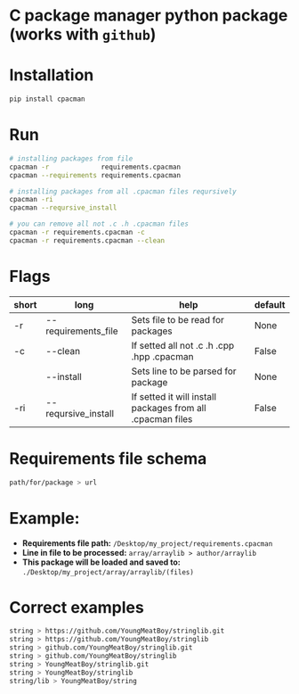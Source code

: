 # C package manager python package (works with `github`)


# Installation
```bash
pip install cpacman
```

# Run
```bash
# installing packages from file 
cpacman -r             requirements.cpacman
cpacman --requirements requirements.cpacman

# installing packages from all .cpacman files reqursively
cpacman -ri
cpacman --reqursive_install

# you can remove all not .c .h .cpacman files
cpacman -r requirements.cpacman -с
cpacman -r requirements.cpacman --clean
```

# Flags
|short|long|help|default|
|-----|-    |-  |-|
|-r|--requirements_file| Sets file to be read for packages|None|
|-c|--clean|If setted all not .c .h .cpp .hpp .cpacman| False|
||--install| Sets line to be parsed for package| None|
|-ri|--reqursive_install| If setted it will install packages from all .cpacman files|False|


# Requirements file schema
```bash
path/for/package > url
```

# Example:
- **Requirements file path:** `/Desktop/my_project/requirements.cpacman`
- **Line in file to be processed:** `array/arraylib > author/arraylib`
- **This package will be loaded and saved to:** `./Desktop/my_project/array/arraylib/(files)`


# Correct examples
```bash
string > https://github.com/YoungMeatBoy/stringlib.git
string > https://github.com/YoungMeatBoy/stringlib
string > github.com/YoungMeatBoy/stringlib.git
string > github.com/YoungMeatBoy/stringlib
string > YoungMeatBoy/stringlib.git
string > YoungMeatBoy/stringlib
string/lib > YoungMeatBoy/string
```
